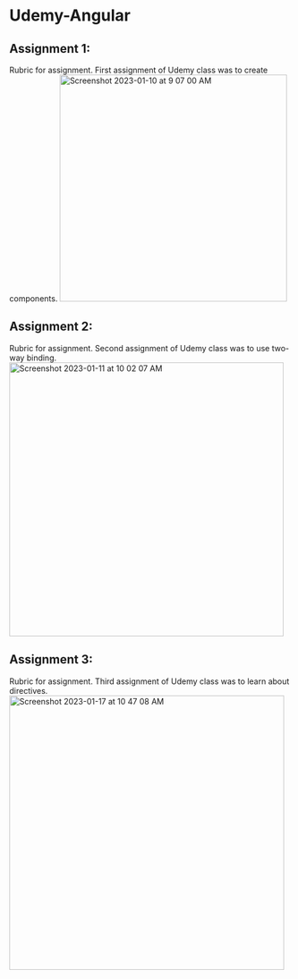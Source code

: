 # Udemy-Angular

## Assignment 1:
Rubric for assignment. First assignment of Udemy class was to create components.
<img width="406" alt="Screenshot 2023-01-10 at 9 07 00 AM" src="https://user-images.githubusercontent.com/56359938/211576592-18b6fa3d-9b31-4e31-8b6b-e154da04c3fa.png">

## Assignment 2:
Rubric for assignment. Second assignment of Udemy class was to use two-way binding.
<img width="490" alt="Screenshot 2023-01-11 at 10 02 07 AM" src="https://user-images.githubusercontent.com/56359938/211846501-954e44dc-1fbb-4ea3-8ac8-f7cf8e93a251.png">

## Assignment 3:
Rubric for assignment. Third assignment of Udemy class was to learn about directives.
<img width="491" alt="Screenshot 2023-01-17 at 10 47 08 AM" src="https://user-images.githubusercontent.com/56359938/212944806-1734d3a8-847b-4357-85c0-445e657e4526.png">

